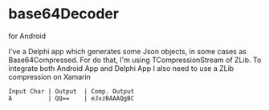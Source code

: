 # base64Decoder
for Android

I've a Delphi app which generates some Json objects, in some cases as Base64Compressed. For do that, I'm using TCompressionStream
of ZLib. To integrate both Android App and Delphi App I also need to use a ZLib compression on Xamarin 

```
Input Char | Output  | Comp. Output
A          | QQ==    | eJxzBAAAQgBC
```